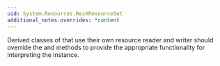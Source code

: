 ```yaml
---
uid: System.Resources.ResXResourceSet
additional_notes.overrides: *content
---
```


<p>Derived classes of <xref href="System.Resources.ResXResourceSet"></xref> that use their own resource reader and writer should override the <xref href="System.Resources.ResXResourceSet.GetDefaultReader"></xref> and <xref href="System.Resources.ResXResourceSet.GetDefaultWriter"></xref> methods to provide the appropriate functionality for interpreting the <xref href="System.Resources.ResXResourceSet"></xref> instance.</p>


